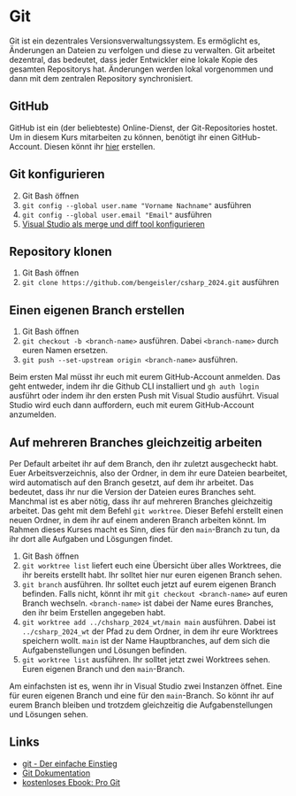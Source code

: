 
# Git
Git ist ein dezentrales Versionsverwaltungssystem. Es ermöglicht es, Änderungen an Dateien zu verfolgen und diese zu verwalten. Git arbeitet dezentral, das bedeutet, dass jeder Entwickler eine lokale Kopie des gesamten Repositorys hat. Änderungen werden lokal vorgenommen und dann mit dem zentralen Repository synchronisiert.

## GitHub
GitHub ist ein (der beliebteste) Online-Dienst, der Git-Repositories hostet. Um in diesem Kurs mitarbeiten zu können, benötigt ihr einen GitHub-Account. Diesen könnt ihr [hier](https://github.com/) erstellen.

## Git konfigurieren
2. Git Bash öffnen
3. `git config --global user.name "Vorname Nachname"` ausführen
4. `git config --global user.email "Email"` ausführen
5. [Visual Studio als merge und diff tool konfigurieren](https://www.codewrecks.com/post/old/2019/07/how-to-configure-visual-studio-as-diff-and-merge-tool-for-git/)

## Repository klonen
1. Git Bash öffnen
2. `git clone https://github.com/bengeisler/csharp_2024.git` ausführen

## Einen eigenen Branch erstellen
1. Git Bash öffnen
2. `git checkout -b <branch-name>` ausführen. Dabei `<branch-name>` durch euren Namen ersetzen.
3. `git push --set-upstream origin <branch-name>` ausführen.

Beim ersten Mal müsst ihr euch mit eurem GitHub-Account anmelden. Das geht entweder, indem ihr die Github CLI installiert und `gh auth login` ausführt oder indem ihr den ersten Push mit Visual Studio ausführt. Visual Studio wird euch dann auffordern, euch mit eurem GitHub-Account anzumelden.

## Auf mehreren Branches gleichzeitig arbeiten
Per Default arbeitet ihr auf dem Branch, den ihr zuletzt ausgecheckt habt. Euer Arbeitsverzeichnis, also der Ordner, in dem ihr eure Dateien bearbeitet, wird automatisch auf den Branch gesetzt, auf dem ihr arbeitet. Das bedeutet, dass ihr nur die Version der Dateien eures Branches seht.
Manchmal ist es aber nötig, dass ihr auf mehreren Branches gleichzeitig arbeitet. Das geht mit dem Befehl `git worktree`. Dieser Befehl erstellt einen neuen Ordner, in dem ihr auf einem anderen Branch arbeiten könnt. Im Rahmen dieses Kurses macht es Sinn, dies für den `main`-Branch zu tun, da ihr dort alle Aufgaben und Lösgungen findet.

1. Git Bash öffnen
2. `git worktree list` liefert euch eine Übersicht über alles Worktrees, die ihr bereits erstellt habt. Ihr solltet hier nur euren eigenen Branch sehen.
3. `git branch` ausführen. Ihr solltet euch jetzt auf eurem eigenen Branch befinden. Falls nicht, könnt ihr mit `git checkout <branch-name>` auf euren Branch wechseln. `<branch-name>` ist dabei der Name eures Branches, den ihr beim Erstellen angegeben habt.
4. `git worktree add ../chsharp_2024_wt/main main` ausführen. Dabei ist `../csharp_2024_wt` der Pfad zu dem Ordner, in dem ihr eure Worktrees speichern wollt. `main` ist der Name Hauptbranches, auf dem sich die Aufgabenstellungen und Lösungen befinden.
5. `git worktree list` ausführen. Ihr solltet jetzt zwei Worktrees sehen. Euren eigenen Branch und den `main`-Branch.

Am einfachsten ist es, wenn ihr in Visual Studio zwei Instanzen öffnet. Eine für euren eigenen Branch und eine für den `main`-Branch. So könnt ihr auf eurem Branch bleiben und trotzdem gleichzeitig die Aufgabenstellungen und Lösungen sehen.

## Links
- [git - Der einfache Einstieg](https://rogerdudler.github.io/git-guide/index.de.html)
- [Git Dokumentation](https://git-scm.com/)
- [kostenloses Ebook: Pro Git](https://git-scm.com/book/de/v2)
